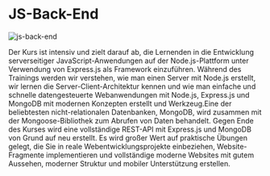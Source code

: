 # JS-Back-End

![js-back-end](https://user-images.githubusercontent.com/108054083/232338661-f7042509-5147-4f84-85c8-eab441f66261.jpg)


Der Kurs ist intensiv und zielt darauf ab, die Lernenden in die Entwicklung serverseitiger JavaScript-Anwendungen auf der Node.js-Plattform unter Verwendung von Express.js als Framework einzuführen. Während des Trainings werden wir verstehen, wie man einen Server mit Node.js erstellt, wir lernen die Server-Client-Architektur kennen und wie man einfache und schnelle datengesteuerte Webanwendungen mit Node.js, Express.js und MongoDB mit modernen Konzepten erstellt und Werkzeug.Eine der beliebtesten nicht-relationalen Datenbanken, MongoDB, wird zusammen mit der Mongoose-Bibliothek zum Abrufen von Daten behandelt. Gegen Ende des Kurses wird eine vollständige REST-API mit Express.js und MongoDB von Grund auf neu erstellt. Es wird großer Wert auf praktische Übungen gelegt, die Sie in reale Webentwicklungsprojekte einbeziehen, Website-Fragmente implementieren und vollständige moderne Websites mit gutem Aussehen, moderner Struktur und mobiler Unterstützung erstellen.
